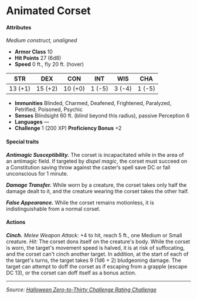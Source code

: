# Animated Corset

#### Attributes

_Medium construct, unaligned_

- **Armor Class** 10
- **Hit Points** 27 (6d8)
- **Speed** 0 ft., fly 20 ft. (hover)

|  STR  |  DEX  |  CON  | INT  | WIS  | CHA  |
|:-----:|:-----:|:-----:|:----:|:----:|:----:|
|13 (+1)|15 (+2)|10 (+0)|1 (-5)|3 (-4)|1 (-5)|

- **Immunities** Blinded, Charmed, Deafened, Frightened, Paralyzed, Petrified, Poisoned, Psychic
- **Senses** Blindsight 60 ft. (blind beyond this radius), passive Perception 6
- **Languages** —
- **Challenge** 1 (200 XP) **Proficiency Bonus** +2

#### Special traits

_**Antimagic Susceptibility.**_ The corset is incapacitated while in the area of an antimagic field. If targeted by _dispel magic_, the corset must succeed on a Constitution saving throw against the caster’s spell save DC or fall unconscious for 1 minute.

_**Damage Transfer.**_ While worn by a creature, the corset takes only half the damage dealt to it, and the creature wearing the corset takes the other half.

_**False Appearance.**_ While the corset remains motionless, it is indistinguishable from a normal corset.

#### Actions

_**Cinch.**_ _Melee Weapon Attack:_ +4 to hit, reach 5 ft., one Medium or Small creature. _Hit:_ The corset dons itself on the creature's body. While the corset is worn, the target's movement speed is halved, it is at risk of suffocating, and the corset can't cinch another target. In addition, at the start of each of the target's turns, the target takes 9 (1d6 + 2) bludgeoning damage. The target can attempt to doff the corset as if escaping from a grapple (escape DC 13), or the corset can doff itself as a bonus action.

---

_Source: [Halloween Zero-to-Thirty Challenge Rating Challenge](https://github.com/mpanighetti/dnd5e-030crc)_
